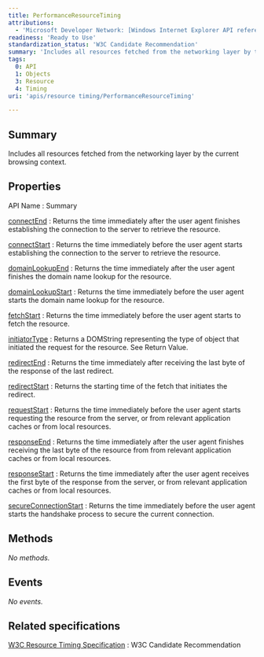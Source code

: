 ```yaml
---
title: PerformanceResourceTiming
attributions:
  - 'Microsoft Developer Network: [Windows Internet Explorer API reference Article](http://msdn.microsoft.com/en-us/library/ie/hh828809%28v=vs.85%29.aspx)'
readiness: 'Ready to Use'
standardization_status: 'W3C Candidate Recommendation'
summary: 'Includes all resources fetched from the networking layer by the current browsing context.'
tags:
  0: API
  1: Objects
  3: Resource
  4: Timing
uri: 'apis/resource timing/PerformanceResourceTiming'

---
```

## Summary

Includes all resources fetched from the networking layer by the current browsing context.

## Properties

API Name
:   Summary

[connectEnd](/apis/resource_timing/PerformanceResourceTiming/connectEnd)
:   Returns the time immediately after the user agent finishes establishing the connection to the server to retrieve the resource.

[connectStart](/apis/resource_timing/PerformanceResourceTiming/connectStart)
:   Returns the time immediately before the user agent starts establishing the connection to the server to retrieve the resource.

[domainLookupEnd](/apis/resource_timing/PerformanceResourceTiming/domainLookupEnd)
:   Returns the time immediately after the user agent finishes the domain name lookup for the resource.

[domainLookupStart](/apis/resource_timing/PerformanceResourceTiming/domainLookupStart)
:   Returns the time immediately before the user agent starts the domain name lookup for the resource.

[fetchStart](/apis/resource_timing/PerformanceResourceTiming/fetchStart)
:   Returns the time immediately before the user agent starts to fetch the resource.

[initiatorType](/apis/resource_timing/PerformanceResourceTiming/initiatorType)
:   Returns a DOMString representing the type of object that initiated the request for the resource. See Return Value.

[redirectEnd](/apis/resource_timing/PerformanceResourceTiming/redirectEnd)
:   Returns the time immediately after receiving the last byte of the response of the last redirect.

[redirectStart](/apis/resource_timing/PerformanceResourceTiming/redirectStart)
:   Returns the starting time of the fetch that initiates the redirect.

[requestStart](/apis/resource_timing/PerformanceResourceTiming/requestStart)
:   Returns the time immediately before the user agent starts requesting the resource from the server, or from relevant application caches or from local resources.

[responseEnd](/apis/resource_timing/PerformanceResourceTiming/responseEnd)
:   Returns the time immediately after the user agent finishes receiving the last byte of the resource from from relevant application caches or from local resources.

[responseStart](/apis/resource_timing/PerformanceResourceTiming/responseStart)
:   Returns the time immediately after the user agent receives the first byte of the response from the server, or from relevant application caches or from local resources.

[secureConnectionStart](/apis/resource_timing/PerformanceResourceTiming/secureConnectionStart)
:   Returns the time immediately before the user agent starts the handshake process to secure the current connection.

## Methods

*No methods.*

## Events

*No events.*

## Related specifications

[W3C Resource Timing Specification](http://www.w3.org/TR/resource-timing/#performanceresourcetiming)
:   W3C Candidate Recommendation
